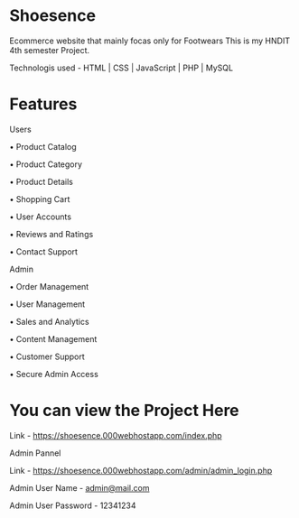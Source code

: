 # Shoesence
Ecommerce website that mainly focas only for Footwears
This is my HNDIT 4th semester Project.

Technologis used - HTML | CSS | JavaScript | PHP | MySQL

# Features 

Users

• Product Catalog

• Product Category

• Product Details

• Shopping Cart

• User Accounts

• Reviews and Ratings

• Contact Support

Admin

• Order Management

• User Management

• Sales and Analytics

• Content Management

• Customer Support

• Secure Admin Access


# You can view the Project Here

Link - https://shoesence.000webhostapp.com/index.php

Admin Pannel 

Link - https://shoesence.000webhostapp.com/admin/admin_login.php

Admin User Name - admin@mail.com

Admin User Password - 12341234


